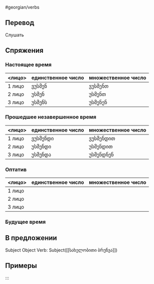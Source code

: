#georgian/verbs 
## Перевод
Слушать
## Спряжения
### Настоящее время
<лицо>|единственное число|множественное число
--------|---------------------|------------------------
1 лицо | ვუსმენ | ვუსმენთ
2 лицо | უსმენ | უსმენთ
3 лицо | უსმენს | უსმენენ
### Прошедшее незавершенное время
<лицо>|единственное число|множественное число
--------|---------------------|------------------------
1 лицо | ვუსმენდი | ვუსმენდით
2 лицо | უსმენდი | უსმენდით
3 лицо | უსმენდა | უსმენდნენ
### Оптатив
<лицо>|единственное число|множественное число
--------|---------------------|------------------------
1 лицо | | 
2 лицо | | 
3 лицо | | 
### Будущее время
## В предложении
Subject Object Verb: Subject([[სახელობითი ბრუნვა]])
## Примеры
:::
